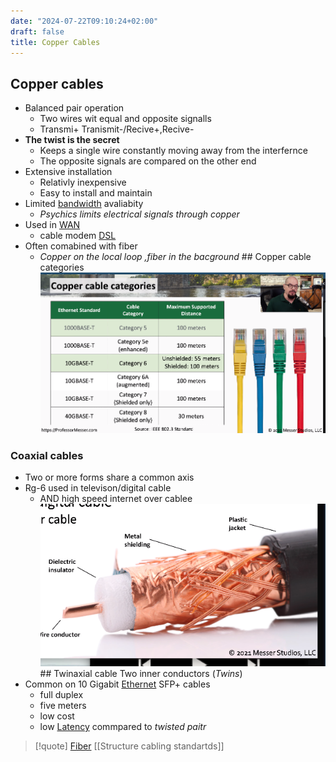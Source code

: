 ```yaml
---
date: "2024-07-22T09:10:24+02:00"
draft: false
title: Copper Cables
---
```


## Copper cables

-   Balanced pair operation
    -   Two wires wit equal and opposite signalls
    -   Transmi+ Tranismit-/Recive+,Recive-
-   **The twist is the secret**
    -   Keeps a single wire constantly moving away from the interfernce
    -   The opposite signals are compared on the other end
-   Extensive installation
    -   Relativly inexpensive
    -   Easy to install and maintain
-   Limited [bandwidth](/Network/Phisicall/bandwidth)
    avaliabity
    -   *Psychics limits electrical signals through copper*
-   Used in [WAN](/Network/Network_Types/WAN)
    -   cable modem [DSL](/Network/Phisicall/DSL)
-   Often comabined with fiber
    -   *Copper on the local loop ,fiber in the bacground* ## Copper
        cable categories
        ![CopperCablesCategories_visual.png](/static/CopperCablesCategories_visual.png)

### Coaxial cables

-   Two or more forms share a common axis
-   Rg-6 used in televison/digital cable
    -   AND high speed internet over cablee
        ![CoaxialCables_visual.png](/static/CoaxialCables_visual.png) ##
        Twinaxial cable Two inner conductors (*Twins*)
-   Common on 10 Gigabit
    [Ethernet](/Network/Ref_OSI/Ethernet) SFP+ cables
    -   full duplex
    -   five meters
    -   low cost
    -   low [Latency](/Network/Data/Latency) commpared to
        *twisted paitr*

> \[!quote\] [Fiber](/Network/Phisicall/Fiber) \[\[Structure
> cabling standartds\]\]
